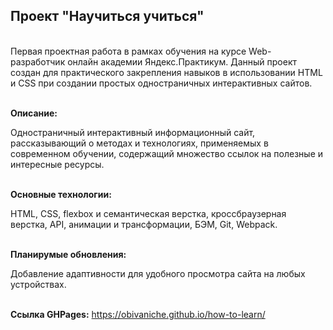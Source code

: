 <h2>Проект "Научиться учиться"</h2>

<br>Первая проектная работа в рамках обучения на курсе Web-разработчик онлайн академии Яндекс.Практикум. Данный проект создан для практического закрепления навыков в использовании HTML и CSS при создании простых одностраничных интерактивных сайтов.

<br><strong>Описание:</strong> <p>Одностраничный интерактивный информационный сайт, рассказывающий о методах и технологиях, применяемых в современном обучении, содержащий множество ссылок на полезные и интересные ресурсы.</p>

<br><strong>Основные технологии:</strong> <p>HTML, CSS, flexbox и семантическая верстка, кроссбраузерная верстка, API, анимации и трансформации, БЭМ, Git, Webpack.</p>

<br><strong>Планирумые обновления:</strong> <p>Добавление адаптивности для удобного просмотра сайта на любых устройствах.<p>

<br><strong>Ссылка GHPages:</strong> https://obivaniche.github.io/how-to-learn/
